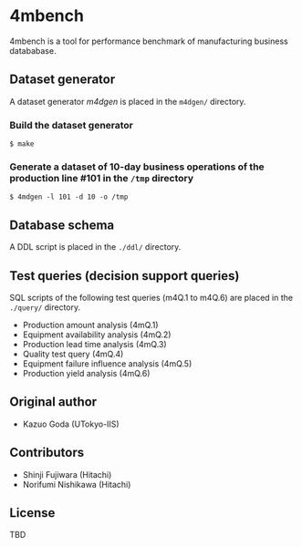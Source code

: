 # 4mbench

4mbench is a tool for performance benchmark of manufacturing business datababase.

## Dataset generator

A dataset generator *m4dgen* is placed in the `m4dgen/` directory.

### Build the dataset generator

	$ make

### Generate a dataset of 10-day business operations of the production line #101 in the `/tmp` directory

	$ 4mdgen -l 101 -d 10 -o /tmp

## Database schema

A DDL script is placed in the `./ddl/` directory.

## Test queries (decision support queries)

SQL scripts of the following test queries (m4Q.1 to m4Q.6) are placed in the `./query/` directory.

- Production amount analysis (4mQ.1)
- Equipment availability analysis (4mQ.2)
- Production lead time analysis (4mQ.3)
- Quality test query (4mQ.4)
- Equipment failure influence analysis (4mQ.5)
- Production yield analysis (4mQ.6)

## Original author

- Kazuo Goda (UTokyo-IIS)

## Contributors

- Shinji Fujiwara (Hitachi)
- Norifumi Nishikawa (Hitachi)

## License

TBD
